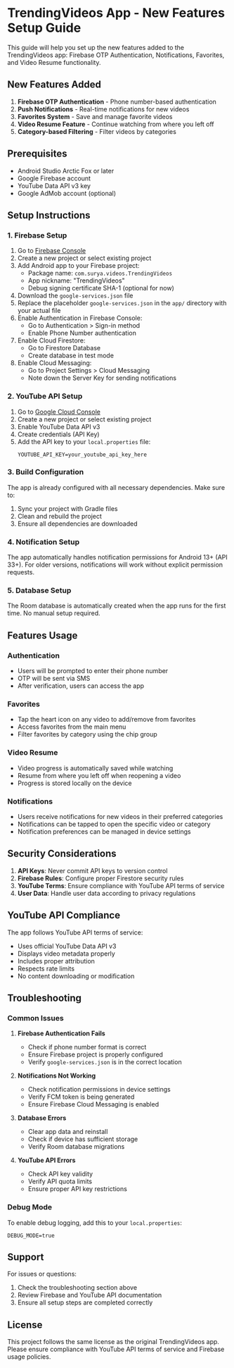 # TrendingVideos App - New Features Setup Guide

This guide will help you set up the new features added to the TrendingVideos app: Firebase OTP Authentication, Notifications, Favorites, and Video Resume functionality.

## New Features Added

1. **Firebase OTP Authentication** - Phone number-based authentication
2. **Push Notifications** - Real-time notifications for new videos
3. **Favorites System** - Save and manage favorite videos
4. **Video Resume Feature** - Continue watching from where you left off
5. **Category-based Filtering** - Filter videos by categories

## Prerequisites

- Android Studio Arctic Fox or later
- Google Firebase account
- YouTube Data API v3 key
- Google AdMob account (optional)

## Setup Instructions

### 1. Firebase Setup

1. Go to [Firebase Console](https://console.firebase.google.com/)
2. Create a new project or select existing project
3. Add Android app to your Firebase project:
   - Package name: `com.surya.videos.TrendingVideos`
   - App nickname: "TrendingVideos"
   - Debug signing certificate SHA-1 (optional for now)
4. Download the `google-services.json` file
5. Replace the placeholder `google-services.json` in the `app/` directory with your actual file
6. Enable Authentication in Firebase Console:
   - Go to Authentication > Sign-in method
   - Enable Phone Number authentication
7. Enable Cloud Firestore:
   - Go to Firestore Database
   - Create database in test mode
8. Enable Cloud Messaging:
   - Go to Project Settings > Cloud Messaging
   - Note down the Server Key for sending notifications

### 2. YouTube API Setup

1. Go to [Google Cloud Console](https://console.cloud.google.com/)
2. Create a new project or select existing project
3. Enable YouTube Data API v3
4. Create credentials (API Key)
5. Add the API key to your `local.properties` file:
   ```
   YOUTUBE_API_KEY=your_youtube_api_key_here
   ```

### 3. Build Configuration

The app is already configured with all necessary dependencies. Make sure to:

1. Sync your project with Gradle files
2. Clean and rebuild the project
3. Ensure all dependencies are downloaded

### 4. Notification Setup

The app automatically handles notification permissions for Android 13+ (API 33+). For older versions, notifications will work without explicit permission requests.

### 5. Database Setup

The Room database is automatically created when the app runs for the first time. No manual setup required.

## Features Usage

### Authentication
- Users will be prompted to enter their phone number
- OTP will be sent via SMS
- After verification, users can access the app

### Favorites
- Tap the heart icon on any video to add/remove from favorites
- Access favorites from the main menu
- Filter favorites by category using the chip group

### Video Resume
- Video progress is automatically saved while watching
- Resume from where you left off when reopening a video
- Progress is stored locally on the device

### Notifications
- Users receive notifications for new videos in their preferred categories
- Notifications can be tapped to open the specific video or category
- Notification preferences can be managed in device settings

## Security Considerations

1. **API Keys**: Never commit API keys to version control
2. **Firebase Rules**: Configure proper Firestore security rules
3. **YouTube Terms**: Ensure compliance with YouTube API terms of service
4. **User Data**: Handle user data according to privacy regulations

## YouTube API Compliance

The app follows YouTube API terms of service:
- Uses official YouTube Data API v3
- Displays video metadata properly
- Includes proper attribution
- Respects rate limits
- No content downloading or modification

## Troubleshooting

### Common Issues

1. **Firebase Authentication Fails**
   - Check if phone number format is correct
   - Ensure Firebase project is properly configured
   - Verify `google-services.json` is in the correct location

2. **Notifications Not Working**
   - Check notification permissions in device settings
   - Verify FCM token is being generated
   - Ensure Firebase Cloud Messaging is enabled

3. **Database Errors**
   - Clear app data and reinstall
   - Check if device has sufficient storage
   - Verify Room database migrations

4. **YouTube API Errors**
   - Check API key validity
   - Verify API quota limits
   - Ensure proper API key restrictions

### Debug Mode

To enable debug logging, add this to your `local.properties`:
```
DEBUG_MODE=true
```

## Support

For issues or questions:
1. Check the troubleshooting section above
2. Review Firebase and YouTube API documentation
3. Ensure all setup steps are completed correctly

## License

This project follows the same license as the original TrendingVideos app. Please ensure compliance with YouTube API terms of service and Firebase usage policies.
